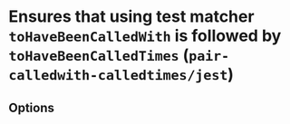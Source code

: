 # Ensures that using test matcher `toHaveBeenCalledWith` is followed by `toHaveBeenCalledTimes` (`pair-calledwith-calledtimes/jest`)

<!-- end auto-generated rule header -->

## Options

<!-- begin auto-generated rule options list -->



<!-- end auto-generated rule options list -->
